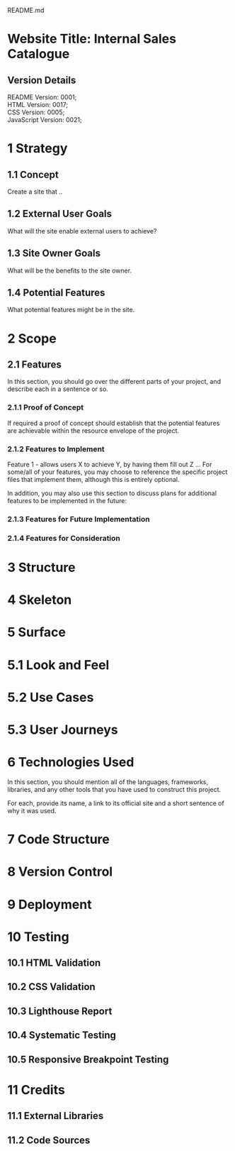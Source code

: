 README.md

# Website Title: Internal Sales Catalogue

## Version Details
README Version: 0001;  
HTML Version: 0017;  
CSS Version: 0005;  
JavaScript Version: 0021;

# 1 Strategy

## 1.1 Concept

Create a site that ..

## 1.2 External User Goals

What will the site enable external users to achieve?

## 1.3 Site Owner Goals

What will be the benefits to the site owner.

## 1.4 Potential Features

What potential features might be in the site.

# 2 Scope

## 2.1 Features
In this section, you should go over the different parts of your project, and describe each in a sentence or so.

### 2.1.1 Proof of Concept

If required a proof of concept should establish that the potential features are achievable within the resource envelope of the project.

### 2.1.2 Features to Implement
Feature 1 - allows users X to achieve Y, by having them fill out Z
...
For some/all of your features, you may choose to reference the specific project files that implement them, although this is entirely optional.

In addition, you may also use this section to discuss plans for additional features to be implemented in the future:

### 2.1.3 Features for Future Implementation

### 2.1.4 Features for Consideration

# 3 Structure

# 4 Skeleton

# 5 Surface

# 5.1 Look and Feel

# 5.2 Use Cases

# 5.3 User Journeys

# 6 Technologies Used

In this section, you should mention all of the languages, frameworks, libraries, and any other tools that you have used to construct this project. 

For each, provide its name, a link to its official site and a short sentence of why it was used.

# 7 Code Structure

# 8 Version Control

# 9 Deployment

# 10 Testing

## 10.1 HTML Validation

## 10.2 CSS Validation

## 10.3 Lighthouse Report

## 10.4 Systematic Testing

## 10.5 Responsive Breakpoint Testing

# 11 Credits

## 11.1 External Libraries

## 11.2 Code Sources

